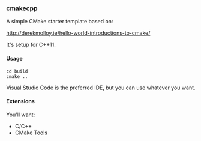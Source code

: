 ### cmakecpp

A simple CMake starter template based on:

http://derekmolloy.ie/hello-world-introductions-to-cmake/

It's setup for C++11.

#### Usage

```
cd build
cmake ..
```

Visual Studio Code is the preferred IDE, but you can use whatever you want.

#### Extensions

You'll want:

- C/C++
- CMake Tools

